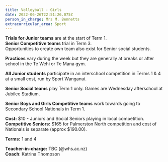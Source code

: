 ```yaml
---
title: Volleyball - Girls
date: 2022-06-26T22:51:26.075Z
person_in_charge: Mrs M. Bennetts
extracurricular_area: Sport
---
```

**Trials for Junior teams** are at the start of Term 1.  
**Senior Competitive teams** trial in Term 3.  
Opportunities to create own team also exist for Senior social students.

**Practices** vary during the week but they are generally at breaks or after school in the Te Wehi or Te Mana gym.

**All Junior students** participate in an interschool competition in Terms 1 & 4 at a small cost, run by Sport Wanganui.

**Senior Social teams** play Term 1 only. Games are Wednesday afterschool at Jubilee Stadium.

**Senior Boys and Girls Competitive teams** work towards going to Secondary School Nationals in Term 1. 

**Cost:** $10 - Juniors and Social Seniors playing in local competition.  
**Competitive Seniors:** $165 for Palmerston North competition and cost of Nationals is separate (approx $190.00).

**Terms:** 1 and 4 

**Teacher-in-charge:** TBC (@whs.ac.nz)  
**Coach**: Katrina Thompson
